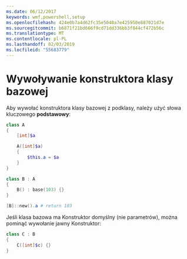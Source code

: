 ```yaml
---
ms.date: 06/12/2017
keywords: wmf,powershell,setup
ms.openlocfilehash: 424e0b7a4d62fc35e5040a7e425950e887021d7e
ms.sourcegitcommit: b6871f21bd666f9cd71dd336bb3f844cf472b56c
ms.translationtype: MT
ms.contentlocale: pl-PL
ms.lasthandoff: 02/03/2019
ms.locfileid: "55683779"
---
```

# <a name="call-base-class-constructor"></a>Wywoływanie konstruktora klasy bazowej

Aby wywołać konstruktora klasy bazowej z podklasy, należy użyć słowa kluczowego **podstawowy**:

```powershell
class A
{
    [int]$a

    A([int]$a)
    {
        $this.a = $a
    }
}

class B : A
{
    B() : base(103) {}
}

[B]::new().a # return 103
```

Jeśli klasa bazowa ma Konstruktor domyślny (nie parametrów), można pominąć wywołanie jawny Konstruktor:

```powershell
class C : B
{
    C([int]$c) {}
}
```
